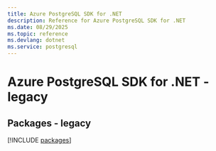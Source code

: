 ```yaml
---
title: Azure PostgreSQL SDK for .NET
description: Reference for Azure PostgreSQL SDK for .NET
ms.date: 08/29/2025
ms.topic: reference
ms.devlang: dotnet
ms.service: postgresql
---
```

# Azure PostgreSQL SDK for .NET - legacy
## Packages - legacy
[!INCLUDE [packages](postgresql-index.md)]